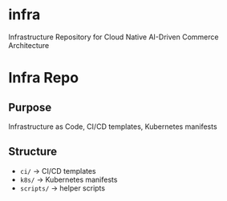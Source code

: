 # infra
Infrastructure Repository for Cloud Native AI-Driven Commerce Architecture

# Infra Repo
## Purpose
Infrastructure as Code, CI/CD templates, Kubernetes manifests
## Structure
- `ci/` → CI/CD templates
- `k8s/` → Kubernetes manifests
- `scripts/` → helper scripts
